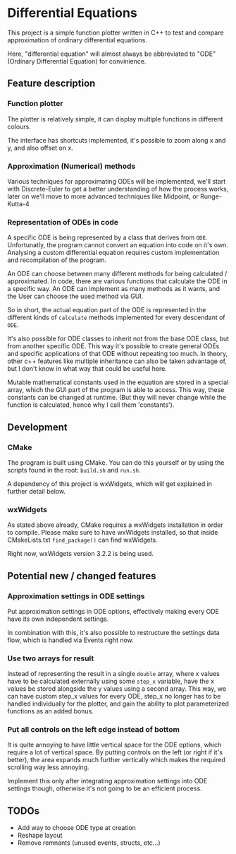 # Differential Equations

This project is a simple function plotter written in C++ to test and compare approximation
of ordinary differential equations.

Here, "differential equation" will almost always be abbreviated to "ODE" (Ordinary Differential Equation)
for convinience.

## Feature description

### Function plotter

The plotter is relatively simple, it can display multiple functions in different colours.

The interface has shortcuts implemented, it's possible to zoom along x and y, and also offset on x.

### Approximation (Numerical) methods

Various techniques for approximating ODEs will be implemented, we'll start with Discrete-Euler to get
a better understanding of how the process works, later on we'll move to more advanced techniques
like Midpoint, or Runge-Kutta-4

### Representation of ODEs in code

A specific ODE is being represented by a class that derives from `ODE`. Unfortunatly, the program cannot
convert an equation into code on it's own. Analysing a custom differential equation requires custom
implementation and recompilation of the program.

An ODE can choose between many different methods for being calculated / approximated. In code, there are
various functions that calculate the ODE in a specific way. An ODE can implement as many methods as it
wants, and the User can choose the used method via GUI.

So in short, the actual equation part of the ODE is represented in the different kinds of
`calculate` methods implemented for every descendant of `ODE`.

It's also possible for ODE classes to inherit not from the base ODE class, but from another specific
ODE. This way it's possible to create general ODEs and specific applications of that ODE without
repeating too much. In theory, other c++ features like multiple inheritance can also be taken advantage
of, but I don't know in what way that could be useful here.

Mutable mathematical constants used in the equation are stored in a special array, which the GUI part of
the program is able to access. This way, these constants can be changed at runtime. (But they will never
change while the function is calculated, hence why I call them 'constants').

## Development

### CMake

The program is built using CMake. You can do this yourself or by using the scripts found in the root:
`build.sh` and `run.sh`.

A dependency of this project is wxWidgets, which will get explained in further detail below.

### wxWidgets

As stated above already, CMake requires a wxWidgets installation in order to compile.
Please make sure to have wxWidgets installed, so that inside CMakeLists.txt `find_package()`
can find wxWidgets.

Right now, wxWidgets version 3.2.2 is being used.

## Potential new / changed features

### Approximation settings in ODE settings

Put approximation settings in ODE options, effectively making every ODE have its own independent settings.

In combination with this, it's also possible to restructure the settings data flow, which is handled via
Events right now.

### Use two arrays for result

Instead of representing the result in a single `double` array, where x values have to be calculated
externally using some `step_x` variable, have the x values be stored alongside the y values using
a second array. This way, we can have custom step_x values for every ODE, step_x no longer has to be
handled individually for the plotter, and gain the ability to plot parameterized functions as an
added bonus.

### Put all controls on the left edge instead of bottom

It is quite annoying to have little vertical space for the ODE options, which require a lot of vertical
space. By putting controls on the left (or right if it's better), the area expands much further vertically
which makes the required scrolling way less annoying.

Implement this only after integrating approximation settings into ODE settings though, otherwise it's not
going to be an efficient process.

## TODOs

- Add way to choose ODE type at creation
- Reshape layout
- Remove remnants (unused events, structs, etc...)
